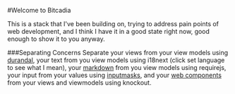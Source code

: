 #Welcome to Bitcadia

This is a stack that I've been building on, trying to address pain points of web development, and I think I have it in a good state right now, good enough to show it to you anyway.

###Separating Concerns
Separate your views from your view models using [durandal](#durandal), your text from you view models using i18next (click set language to see what I mean), your [markdown](#markdown) from you view models using requirejs, your input from your values using [inputmasks](#inputmask), and your [web components](#webcomponent) from your views and viewmodels using knockout.